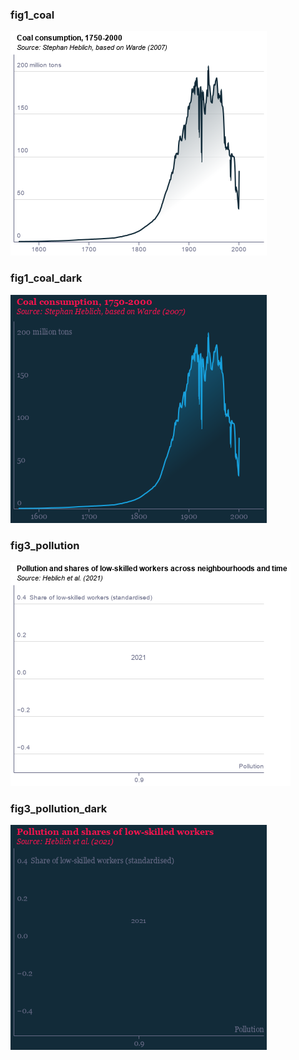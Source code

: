 ### fig1_coal
!["fig1_coal"](visualisation/fig1_coal.png "fig1_coal")

### fig1_coal_dark
!["fig1_coal_dark"](visualisation/fig1_coal_dark.png "fig1_coal_dark")

### fig3_pollution
!["fig3_pollution"](visualisation/fig3_pollution.png "fig3_pollution")

### fig3_pollution_dark
!["fig3_pollution_dark"](visualisation/fig3_pollution_dark.png "fig3_pollution_dark")

